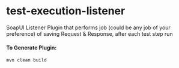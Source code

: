 # test-execution-listener
SoapUI Listener Plugin that performs job (could be any job of your preference) of saving Request &amp; Response, after each test step run

#### To Generate Plugin:

```maven
mvn clean build
```
